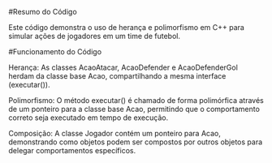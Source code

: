 #Resumo do Código

Este código demonstra o uso de herança e polimorfismo em C++ para simular ações de jogadores em um time de futebol.

#Funcionamento do Código

Herança:
As classes AcaoAtacar, AcaoDefender e AcaoDefenderGol herdam da classe base Acao, compartilhando a mesma interface (executar()).

Polimorfismo:
O método executar() é chamado de forma polimórfica através de um ponteiro para a classe base Acao, permitindo que o comportamento correto seja executado em tempo de execução.

Composição:
A classe Jogador contém um ponteiro para Acao, demonstrando como objetos podem ser compostos por outros objetos para delegar comportamentos específicos.
